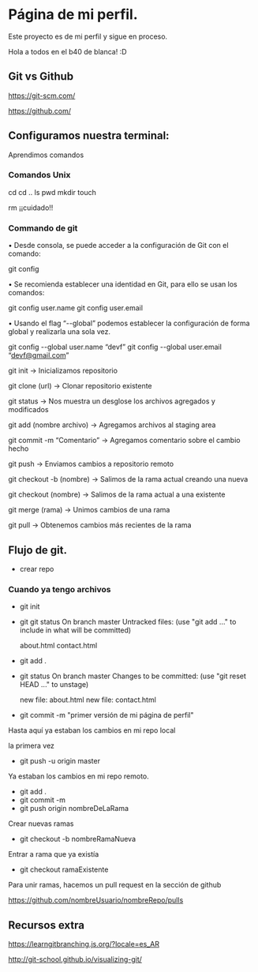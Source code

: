 # Página de mi perfil.

Este proyecto es de mi perfil y sigue en proceso.

Hola a todos en el b40 de blanca! :D

## Git vs Github

https://git-scm.com/

https://github.com/


## Configuramos nuestra terminal:

Aprendimos comandos

### Comandos Unix

cd
cd ..
ls
pwd
mkdir
touch

rm ¡¡cuidado!!

### Commando de git

• Desde consola, se puede acceder a la configuración de Git con el comando:

git config

• Se recomienda establecer una identidad en Git, para ello se usan los comandos:

git config user.name
git config user.email

• Usando el flag “--global” podemos establecer la configuración de forma global y realizarla una sola vez.

git config --global user.name “devf”
git config --global user.email “devf@gmail.com”

git init -> Inicializamos repositorio

git clone (url) -> Clonar repositorio existente

git status -> Nos muestra un desglose los archivos agregados y modificados

git add (nombre archivo) -> Agregamos archivos al staging area

git commit -m “Comentario” -> Agregamos comentario sobre el cambio hecho

git push -> Enviamos cambios a repositorio remoto

git checkout -b (nombre) -> Salimos de la rama actual creando una nueva

git checkout (nombre) -> Salimos de la rama actual a una existente

git merge (rama) -> Unimos cambios de una rama

git pull -> Obtenemos cambios más recientes de la rama


## Flujo de git.

- crear repo

### Cuando ya tengo archivos

- git init
- git  git status
On branch master
Untracked files:
  (use "git add <file>..." to include in what will be committed)

	about.html
	contact.html
- git add .
- git status
On branch master
Changes to be committed:
  (use "git reset HEAD <file>..." to unstage)

	new file:   about.html
	new file:   contact.html

- git commit -m "primer versión de mi página de perfil"

Hasta aquí ya estaban los cambios en mi repo local

la primera vez 
- git push -u origin master

Ya estaban los cambios en mi repo remoto.

- git add .
- git commit -m 
- git push origin nombreDeLaRama

Crear nuevas ramas

- git checkout -b nombreRamaNueva

Entrar a rama que ya existía

- git checkout ramaExistente

Para unir ramas, hacemos un pull request
en la sección de github

https://github.com/nombreUsuario/nombreRepo/pulls



## Recursos extra

https://learngitbranching.js.org/?locale=es_AR

http://git-school.github.io/visualizing-git/

